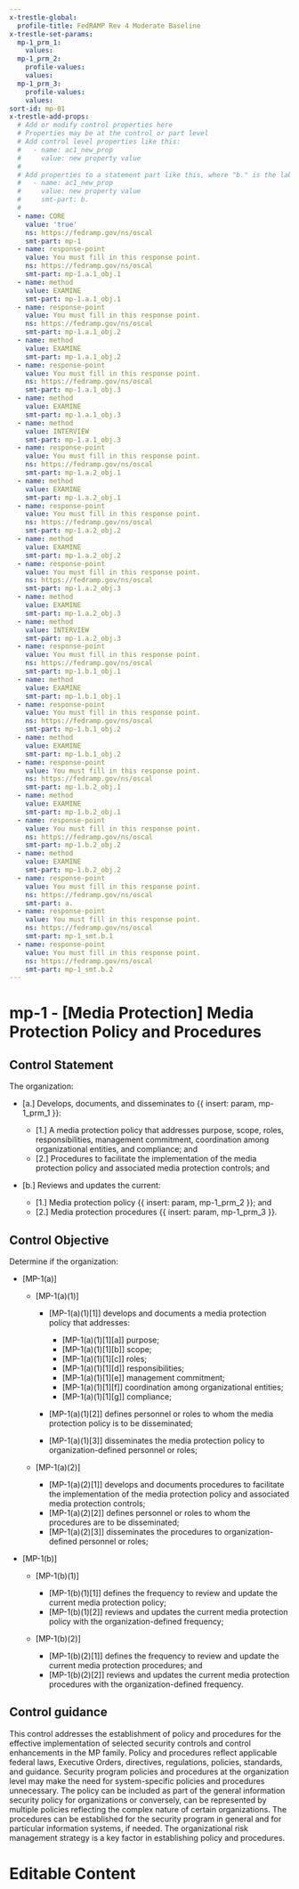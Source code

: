 ```yaml
---
x-trestle-global:
  profile-title: FedRAMP Rev 4 Moderate Baseline
x-trestle-set-params:
  mp-1_prm_1:
    values:
  mp-1_prm_2:
    profile-values:
    values:
  mp-1_prm_3:
    profile-values:
    values:
sort-id: mp-01
x-trestle-add-props:
  # Add or modify control properties here
  # Properties may be at the control or part level
  # Add control level properties like this:
  #   - name: ac1_new_prop
  #     value: new property value
  #
  # Add properties to a statement part like this, where "b." is the label of the target statement part
  #   - name: ac1_new_prop
  #     value: new property value
  #     smt-part: b.
  #
  - name: CORE
    value: 'true'
    ns: https://fedramp.gov/ns/oscal
    smt-part: mp-1
  - name: response-point
    value: You must fill in this response point.
    ns: https://fedramp.gov/ns/oscal
    smt-part: mp-1.a.1_obj.1
  - name: method
    value: EXAMINE
    smt-part: mp-1.a.1_obj.1
  - name: response-point
    value: You must fill in this response point.
    ns: https://fedramp.gov/ns/oscal
    smt-part: mp-1.a.1_obj.2
  - name: method
    value: EXAMINE
    smt-part: mp-1.a.1_obj.2
  - name: response-point
    value: You must fill in this response point.
    ns: https://fedramp.gov/ns/oscal
    smt-part: mp-1.a.1_obj.3
  - name: method
    value: EXAMINE
    smt-part: mp-1.a.1_obj.3
  - name: method
    value: INTERVIEW
    smt-part: mp-1.a.1_obj.3
  - name: response-point
    value: You must fill in this response point.
    ns: https://fedramp.gov/ns/oscal
    smt-part: mp-1.a.2_obj.1
  - name: method
    value: EXAMINE
    smt-part: mp-1.a.2_obj.1
  - name: response-point
    value: You must fill in this response point.
    ns: https://fedramp.gov/ns/oscal
    smt-part: mp-1.a.2_obj.2
  - name: method
    value: EXAMINE
    smt-part: mp-1.a.2_obj.2
  - name: response-point
    value: You must fill in this response point.
    ns: https://fedramp.gov/ns/oscal
    smt-part: mp-1.a.2_obj.3
  - name: method
    value: EXAMINE
    smt-part: mp-1.a.2_obj.3
  - name: method
    value: INTERVIEW
    smt-part: mp-1.a.2_obj.3
  - name: response-point
    value: You must fill in this response point.
    ns: https://fedramp.gov/ns/oscal
    smt-part: mp-1.b.1_obj.1
  - name: method
    value: EXAMINE
    smt-part: mp-1.b.1_obj.1
  - name: response-point
    value: You must fill in this response point.
    ns: https://fedramp.gov/ns/oscal
    smt-part: mp-1.b.1_obj.2
  - name: method
    value: EXAMINE
    smt-part: mp-1.b.1_obj.2
  - name: response-point
    value: You must fill in this response point.
    ns: https://fedramp.gov/ns/oscal
    smt-part: mp-1.b.2_obj.1
  - name: method
    value: EXAMINE
    smt-part: mp-1.b.2_obj.1
  - name: response-point
    value: You must fill in this response point.
    ns: https://fedramp.gov/ns/oscal
    smt-part: mp-1.b.2_obj.2
  - name: method
    value: EXAMINE
    smt-part: mp-1.b.2_obj.2
  - name: response-point
    value: You must fill in this response point.
    ns: https://fedramp.gov/ns/oscal
    smt-part: a.
  - name: response-point
    value: You must fill in this response point.
    ns: https://fedramp.gov/ns/oscal
    smt-part: mp-1_smt.b.1
  - name: response-point
    value: You must fill in this response point.
    ns: https://fedramp.gov/ns/oscal
    smt-part: mp-1_smt.b.2
---
```


# mp-1 - \[Media Protection\] Media Protection Policy and Procedures

## Control Statement

The organization:

- \[a.\] Develops, documents, and disseminates to {{ insert: param, mp-1_prm_1 }}:

  - \[1.\] A media protection policy that addresses purpose, scope, roles, responsibilities, management commitment, coordination among organizational entities, and compliance; and
  - \[2.\] Procedures to facilitate the implementation of the media protection policy and associated media protection controls; and

- \[b.\] Reviews and updates the current:

  - \[1.\] Media protection policy {{ insert: param, mp-1_prm_2 }}; and
  - \[2.\] Media protection procedures {{ insert: param, mp-1_prm_3 }}.

## Control Objective

Determine if the organization:

- \[MP-1(a)\]

  - \[MP-1(a)(1)\]

    - \[MP-1(a)(1)[1]\] develops and documents a media protection policy that addresses:

      - \[MP-1(a)(1)[1][a]\] purpose;
      - \[MP-1(a)(1)[1][b]\] scope;
      - \[MP-1(a)(1)[1][c]\] roles;
      - \[MP-1(a)(1)[1][d]\] responsibilities;
      - \[MP-1(a)(1)[1][e]\] management commitment;
      - \[MP-1(a)(1)[1][f]\] coordination among organizational entities;
      - \[MP-1(a)(1)[1][g]\] compliance;

    - \[MP-1(a)(1)[2]\] defines personnel or roles to whom the media protection policy is to be disseminated;
    - \[MP-1(a)(1)[3]\] disseminates the media protection policy to organization-defined personnel or roles;

  - \[MP-1(a)(2)\]

    - \[MP-1(a)(2)[1]\] develops and documents procedures to facilitate the implementation of the media protection policy and associated media protection controls;
    - \[MP-1(a)(2)[2]\] defines personnel or roles to whom the procedures are to be disseminated;
    - \[MP-1(a)(2)[3]\] disseminates the procedures to organization-defined personnel or roles;

- \[MP-1(b)\]

  - \[MP-1(b)(1)\]

    - \[MP-1(b)(1)[1]\] defines the frequency to review and update the current media protection policy;
    - \[MP-1(b)(1)[2]\] reviews and updates the current media protection policy with the organization-defined frequency;

  - \[MP-1(b)(2)\]

    - \[MP-1(b)(2)[1]\] defines the frequency to review and update the current media protection procedures; and
    - \[MP-1(b)(2)[2]\] reviews and updates the current media protection procedures with the organization-defined frequency.

## Control guidance

This control addresses the establishment of policy and procedures for the effective implementation of selected security controls and control enhancements in the MP family. Policy and procedures reflect applicable federal laws, Executive Orders, directives, regulations, policies, standards, and guidance. Security program policies and procedures at the organization level may make the need for system-specific policies and procedures unnecessary. The policy can be included as part of the general information security policy for organizations or conversely, can be represented by multiple policies reflecting the complex nature of certain organizations. The procedures can be established for the security program in general and for particular information systems, if needed. The organizational risk management strategy is a key factor in establishing policy and procedures.

# Editable Content

<!-- Make additions and edits below -->
<!-- The above represents the contents of the control as received by the profile, prior to additions. -->
<!-- If the profile makes additions to the control, they will appear below. -->
<!-- The above markdown may not be edited but you may edit the content below, and/or introduce new additions to be made by the profile. -->
<!-- If there is a yaml header at the top, parameter values may be edited. Use --set-parameters to incorporate the changes during assembly. -->
<!-- The content here will then replace what is in the profile for this control, after running profile-assemble. -->
<!-- The added parts in the profile for this control are below.  You may edit them and/or add new ones. -->
<!-- Each addition must have a heading either of the form ## Control my_addition_name -->
<!-- or ## Part a. (where the a. refers to one of the control statement labels.) -->
<!-- "## Control" parts are new parts added after the statement part. -->
<!-- "## Part" parts are new parts added into the top-level statement part with that label. -->
<!-- Subparts may be added with nested hash levels of the form ### My Subpart Name -->
<!-- underneath the parent ## Control or ## Part being added -->
<!-- See https://ibm.github.io/compliance-trestle/tutorials/ssp_profile_catalog_authoring/ssp_profile_catalog_authoring for guidance. -->
